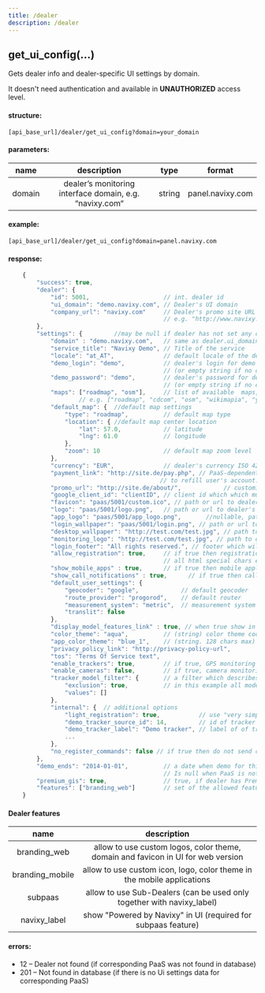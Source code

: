 ```yaml
---
title: /dealer
description: /dealer
---
```


## get\_ui\_config(…)

Gets dealer info and dealer-specific UI settings by domain.

It doesn't need authentication and available in **UNAUTHORIZED** access level.

#### structure:

    [api_base_url]/dealer/get_ui_config?domain=your_domain

#### parameters:

| name | description | type| format|
| :------: | :------: | :-----:| :------:|
| domain | dealer’s monitoring interface domain, e.g. “navixy.com“ | string | panel.navixy.com |

#### example:

    [api_base_url]/dealer/get_ui_config?domain=panel.navixy.com

#### response:

```javascript
    {
        "success": true,
        "dealer": {
            "id": 5001,                     // int. dealer id
            "ui_domain": "demo.navixy.com", // Dealer's UI domain
            "company_url": "navixy.com"     // Dealer's promo site URL
                                            // e.g. "http://www.navixy.com" or "demo.navixy.com"
        },
        "settings": {         //may be null if dealer has not set any custom settings
            "domain" : "demo.navixy.com",   // same as dealer.ui_domain
            "service_title": "Navixy Demo", // Title of the service
            "locale": "at_AT",              // default locale of the dealer
            "demo_login": "demo",           // dealer's login for demo user 
                                            // (or empty string if no demo user available)
            "demo_password": "demo",        // dealer's password for demo user 
                                            // (or empty string if no demo user available)
            "maps": ["roadmap", "osm"],     // list of available  maps, 
                    // e.g. ["roadmap", "cdcom", "osm", "wikimapia", "yandexpublic", "hybrid", "satellite"]
            "default_map": {  //default map settings
                "type": "roadmap",          // default map type
                "location": { //default map center location
                    "lat": 57.0,            // latitude
                    "lng": 61.0             // longitude
                },
                "zoom": 10                  // default map zoom level
            },
            "currency": "EUR",              // dealer's currency ISO 4217 code
            "payment_link": "http://site.de/pay.php", // PaaS-dependent link that can be used 
                                           // to refill user's account. Can be null or empty. 
            "promo_url": "http://site.de/about/",            // customizable "About company" url
            "google_client_id": "clientID", // client id which which must be used to work with google API or null
            "favicon": "paas/5001/custom.ico", // path or url to dealer's interface favicon
            "logo": "paas/5001/logo.png",   // path or url to dealer's logotype
            "app_logo": "paas/5001/app_logo.png",       //nullable, path or url to dealer's mobile app logotype, 
            "login_wallpaper": "paas/5001/login.png", // path or url to dealer's interface login wallpaper
            "desktop_wallpaper": "http://test.com/test.jpg", // path to dealer's interface wallpaper or null
            "monitoring_logo": "http://test.com/test.jpg", // path to dealer's interface monitoring logo or null
            "login_footer": "All rights reserved.", // footer which will be included in login page. 
            "allow_registration": true,     // if true then registration is available for dealer's users 
                                            // all html special chars escaped using HTML entities.
            "show_mobile_apps" : true,      // if true then mobile applications are available for dealer's users 
            "show_call_notifications" : true,      // if true then call notifications are available for dealer's users 
            "default_user_settings": {
                "geocoder": "google",            // default geocoder
                "route_provider": "progorod",    // default router
                "measurement_system": "metric",  // measurement system
                "translit": false
            },
            "display_model_features_link" : true, // when true show in model info link to squaregps.com (UI option)
            "color_theme": "aqua",          // (string) color theme code or empty string (for default theme)
            "app_color_theme": "blue_1",    // (string. 128 chars max) mobile app color theme code or empty string (for default theme)
            "privacy_policy_link": "http://privacy-policy-url",
            "tos": "Terms Of Service text",
            "enable_trackers": true,        // if true, GPS monitoring interface is available for dealer's users
            "enable_cameras": false,        // if true, camera monitoring interface is available for dealer's users
            "tracker_model_filter": {       // a filter which describes tracker models available for registration
                "exclusion": true,          // in this example all models available
                "values": []
            },
            "internal": {  // additional options
                "light_registration": true,           // use "very simple" registration with demo tracker
                "demo_tracker_source_id": 14,         // id of tracker created on 'light_registration'
                "demo_tracker_label": "Demo tracker", // label of of tracker created on 'light_registration'
                ...
            },
            "no_register_commands": false // if true then do not send commands to devices on activation
        },
        "demo_ends": "2014-01-01",          // a date when demo for this PaaS ends. 
                                            // Is null when PaaS is not on demo tariff
        "premium_gis": true,                // true, if dealer has Premium GIS package
        "features": ["branding_web"]        // set of the allowed features for dealer (all list see below in "Dealer features")
    }
```

#### Dealer features

| name | description |
| :------: | :------: |
| branding_web | allow to use custom logos, color theme, domain and favicon in UI for web version |
| branding_mobile | allow to use custom icon, logo, color theme in the mobile applications |
| subpaas | allow to use Sub-Dealers (can be used only together with navixy_label) |
| navixy_label | show "Powered by Navixy" in UI (required for subpaas feature) |

#### errors:

*   12 – Dealer not found (if corresponding PaaS was not found in database)
*   201 – Not found in database (if there is no Ui settings data for corresponding PaaS)